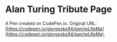 # Alan Turing Tribute Page

A Pen created on CodePen.io. Original URL: [https://codepen.io/giorgosks94/pen/wLKeMa](https://codepen.io/giorgosks94/pen/wLKeMa).



